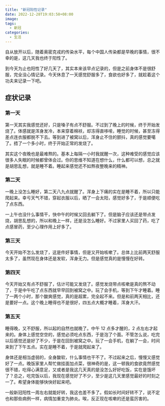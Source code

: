 ```yaml
---
title: "新冠阳性记录"
date: 2022-12-28T19:03:58+08:00
image:
tags:
  - 新冠
categories:
  - 生活
---
```


自从放开以后，随着奥密克戎的传染水平，每个中国人传染都是早晚的事情，很不幸的是，这几天我也终于阳性了。

到今天为止也阳性了好几天了，其实本来该早点记录的，但是之前身体不是很舒服，完全没心情记录。今天休息了一天感觉舒服多了，食欲也好多了，就趁着这个功夫来记录一下吧。

## 症状记录

### 第一天

第一天其实我感觉还好，只是嗓子有点不舒服。不过到了晚上的时候，终于开始发烧了。体感就是浑身发冷，本来穿着棉袄，却冻得直哆嗦，睡觉的时候，甚至冻得差点连衣服都脱不下去。等到进了被窝以后，浑身止不住的颤抖，真的感觉要噶了。捂了一个多小时，终于开始正常的发烧了。

其实这个夜晚也是最难熬的。基本上每隔一小时我就醒一次，这种难受的感觉应该很多人失眠的时候都曾体会过。你的思维不知道在想什么，什么都可以想，总之就是胡思乱想，就是睡不着。睡起来感觉还不如熬夜整晚来的精神。

### 第二天

一晚上没怎么睡好，第二天八九点就醒了。浑身上下痛的实在是睡不着，所以只能爬起来。幸亏天气不错，穿起衣服以后，晒了一会太阳，感觉好多了，于是顺便吃了点东西。

一上午也没什么事情干，快中午的时候又回去躺下了。但是脑子应该还是带点发烧，胡思乱想的，所以和晚上一样，还是没怎么睡好。不过家里人买回了药，吃了点感冒药，至少心理作用上好多了。

### 第三天

今天开始不怎么发烧了，这是件好事情，但是又开始咳嗽了。总体上比前两天舒服太多了，虽然现在身体还是发软，浑身无力。但是感觉真的是慢慢在好转。

### 第四天

今天开始又有点不舒服了，估计可能又发烧了。感觉发烧带点咳嗽是真的熬不动了，于是中午吃了点东西就早早回到被窝之中。玩了会手机，等到下午才睡着。睡了一两个小时，那个酸爽感觉，真的是超累，完全起不来。但是和前两天相比，还是要好一点。这个晚上睡得也不是很好，四五点大概才睡着，浑身大汗。

### 第五天

睡得晚，又不舒服，所以起的自然也就晚了。中午 12 点多才醒的，2 点左右才起来的。身体上感觉空空的，感觉必须吃点东西，于是泡了个面。不管怎么说，吃完以后感觉还是好了不少，于是在回到被窝之中。玩了一会手机，在躺了一会，时间来到了下午五点。实在是睡不着，于是就爬起来了。

身体还是相当虚弱的，全身酸软，什么事情也干不了。不过起来之后，慢慢又感觉好了一点。晚饭家里人帮忙做挂面加点菜，很神奇的是，这一顿我的食欲竟然感觉很不错，吃得心满意足，又或者是我这几天真的是没怎么好好吃饭，实在是饿坏了？总之，吃完饭以后，我现在感觉好了不少，至少是这几天里感觉最好的时刻之一了。希望身体能够快快好起来吧。

一般新冠阳性一周左右就能好转，我这也差不多了。假如长时间好转不了，说不定也和那些病例一样，病情加重变为肺炎。唉，反正现在咳嗽的还是蛮厉害的。
